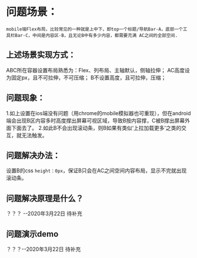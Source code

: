 <!--
 * @Descripttion: 
 * @version: 
 * @Author: wenq
 * @Date: 2020-03-22 18:48:34
 * @LastEditors: wenq
 * @LastEditTime: 2020-03-22 19:04:58
 -->

# 问题场景：
`mobile端Flex布局，比较常见的一种就是上中下，即top一个标题/导航Bar-A，底部一个工具栏Bar-C，中间是内容区-B，且无论B中有多少内容，都需要充满
AC之间的全部空间.`

## 上述场景实现方式：
ABC所在容器设置布局熟悉为：Flex、列布局、主轴默认，侧轴拉伸；
AC高度设为固定px，且不可拉伸，不可压缩；
B不设置高度，且可拉伸，压缩；

## 问题现象：
1.如上设置在ios端没有问题（用chrome的mobile模拟器也可重现），但在android端会出现B区内容多时高度撑出屏幕可视区域，导致B按内容撑，C被B撑出屏幕外面下面去了。
2.如此B不会出现滚动条，则B如果有类似‘上拉加载更多’之类的交互，就无法触发。

## 问题解决办法：
设置B的css `height：0px`，保证B只会在AC之间空间内容布局，显示不完就出现滚动条。

## 问题解决原理是什么？ 
？？？ --2020年3月22日 待补充

## 问题演示demo
？？？--2020年3月22日  待补充